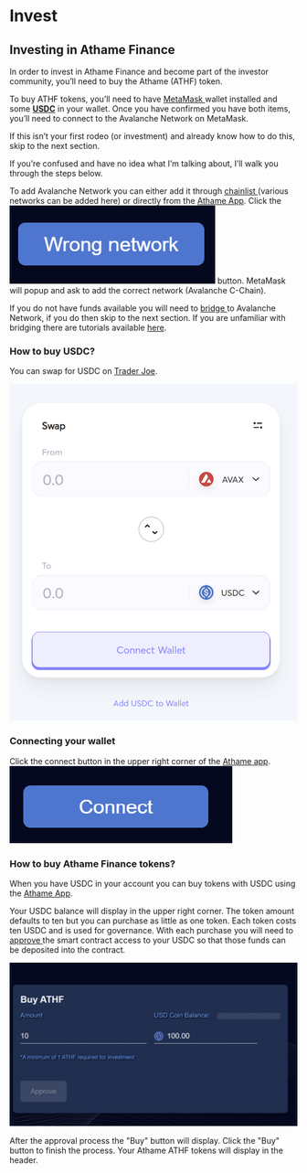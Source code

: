 # Invest

## Investing in Athame Finance

In order to invest in Athame Finance and become part of the investor community, you’ll need to buy the Athame (ATHF) token. &#x20;

To buy ATHF tokens, you’ll need to have [MetaMask ](https://metamask.io)wallet installed and some [**USDC**](https://www.centre.io/usdc) in your wallet. Once you have confirmed you have both items, you’ll need to connect to the Avalanche Network on MetaMask.

If this isn’t your first rodeo (or investment) and already know how to do this, skip to the next section. &#x20;

If you’re confused and have no idea what I’m talking about, I’ll walk you through the steps below.

To add Avalanche Network you can either add it through [chainlist ](https://chainlist.org)(various networks can be added here) or directly from the [Athame App](https://app.athame.finance).  Click the <img src="../.gitbook/assets/image.png" alt="" data-size="line"> button.  MetaMask will popup and ask to add the correct network (Avalanche C-Chain).

If you do not have funds available you will need to [bridge ](https://bridge.avax.network)to Avalanche Network, if you do then skip to the next section.  If you are unfamiliar with bridging there are tutorials available [here](https://www.youtube.com/playlist?list=PLRHl-ulWK4-FPRA7SS1OrCOC8cOc2K8sP).

### How to buy USDC?

You can swap for USDC on [Trader Joe](https://traderjoexyz.com/trade).

![](<../.gitbook/assets/image (1) (1) (1).png>)

### Connecting your wallet

Click the connect button in the upper right corner of the [Athame app](https://app.athame.finance). ![](<../.gitbook/assets/image (1) (1).png>)

### How to buy Athame Finance tokens?

When you have USDC in your account you can buy tokens with USDC using the [Athame App](https://app.athame.finance).

Your USDC balance will display in the upper right corner. The token amount defaults to ten but you can purchase as little as one token. Each token costs ten USDC and is used for governance. With each purchase you will need to [approve ](../faq.md#what-is-the-approval-process)the smart contract access to your USDC so that those funds can be deposited into the contract.

![](<../.gitbook/assets/image (2) (1) (1).png>)

After the approval process the "Buy" button will display. Click the "Buy" button to finish the process. Your Athame ATHF tokens will display in the header.
